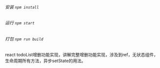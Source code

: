 ###### 安装 `npm install`

###### 运行 `npm start`

###### 打包 `npm run build`

react todoList增删功能实现，讲解完整增删功能实现，涉及到ref，无状态组件，生命周期所有方法，异步setState的用法。